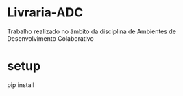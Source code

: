 # Livraria-ADC
Trabalho realizado no âmbito da disciplina de Ambientes de Desenvolvimento Colaborativo 


# setup

pip install 